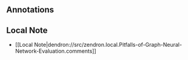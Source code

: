 ## Annotations

## Local Note
- [[Local Note|dendron://src/zendron.local.Pitfalls-of-Graph-Neural-Network-Evaluation.comments]]
